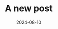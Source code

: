 ---
title: "A new post"
date: 2024-08-10
draft: false
description: "Configure multiple authors for your articles."
slug: "multi-author"
tags: ["authors", "config", "docs"]
showAuthor: true
cover:
    image: "/venice.jpg"
    alt: "Rationing and frictional unemployment in the United States, 1964–2009"
    relative: false
authors:
  - "ericascarpa"
  - "PitfallandDilemma"
---